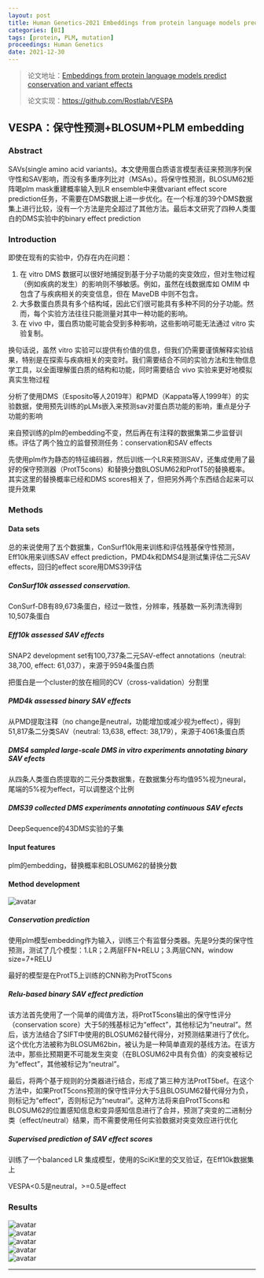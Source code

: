 ```yaml
---
layout: post
title: Human Genetics-2021 Embeddings from protein language models predict conservation and variant effects
categories: [BI]
tags: [protein, PLM, mutation]
proceedings: Human Genetics
date: 2021-12-30
---
```


> 论文地址：[Embeddings from protein language models predict conservation and variant effects](https://link.springer.com/10.1007/s00439-021-02411-y)
>
> 论文实现：<https://github.com/Rostlab/VESPA>

## VESPA：保守性预测+BLOSUM+PLM embedding

### Abstract

SAVs(single amino acid variants)。本文使用蛋白质语言模型表征来预测序列保守性和SAV影响，而没有多重序列比对（MSAs）。将保守性预测，BLOSUM62矩阵喝plm mask重建概率输入到LR ensemble中来做variant effect score prediction任务，不需要在DMS数据上进一步优化。在一个标准的39个DMS数据集上进行比较，没有一个方法是完全超过了其他方法。最后本文研究了四种人类蛋白的DMS实验中的binary effect prediction

### Introduction

即使在现有的实验中，仍存在内在问题：

1.  在 vitro DMS 数据可以很好地捕捉到基于分子功能的突变效应，但对生物过程（例如疾病的发生）的影响则不够敏感。例如，虽然在线数据库如 OMIM 中包含了与疾病相关的突变信息，但在 MaveDB 中则不包含。
2.  大多数蛋白质具有多个结构域，因此它们很可能具有多种不同的分子功能。然而，每个实验方法往往只能测量对其中一种功能的影响。
3.  在 vivo 中，蛋白质功能可能会受到多种影响，这些影响可能无法通过 vitro 实验复制。

换句话说，虽然 vitro 实验可以提供有价值的信息，但我们仍需要谨慎解释实验结果，特别是在探索与疾病相关的突变时。我们需要结合不同的实验方法和生物信息学工具，以全面理解蛋白质的结构和功能，同时需要结合 vivo 实验来更好地模拟真实生物过程

分析了使用DMS（Esposito等人2019年）和PMD（Kappata等人1999年）的实验数据，使用预先训练的pLMs嵌入来预测sav对蛋白质功能的影响，重点是分子功能的影响

来自预训练的plm的embedding不变，然后再在有注释的数据集第二步监督训练。评估了两个独立的监督预测任务：conservation和SAV effects

先使用plm作为静态的特征编码器，然后训练一个LR来预测SAV，还集成使用了最好的保守预测器（ProtT5cons）和替换分数BLOSUM62和ProtT5的替换概率。其实这里的替换概率已经和DMS scores相关了，但把另外两个东西结合起来可以提升效果

### Methods

#### Data sets

总的来说使用了五个数据集，ConSurf10k用来训练和评估残基保守性预测，Eff10k用来训练SAV effect prediction，PMD4k和DMS4是测试集评估二元SAV effects，回归的effect score用DMS39评估

##### *ConSurf10k* assessed conservation.

ConSurf-DB有89,673条蛋白，经过一致性，分辨率，残基数一系列清洗得到10,507条蛋白

##### *Eff10k* assessed SAV effects

SNAP2 development set有100,737条二元SAV-effect annotations（neutral: 38,700, effect: 61,037），来源于9594条蛋白质

把蛋白是一个cluster的放在相同的CV（cross-validation）分割里

##### *PMD4k* assessed binary SAV effects

从PMD提取注释（no change是neutral，功能增加或减少视为effect），得到51,817条二分类SAV（neutral: 13,638, effect: 38,179），来源于4061条蛋白质

##### *DMS4* sampled large-scale DMS in vitro experiments  annotating binary SAV efects

从四条人类蛋白质提取的二元分类数据集，在数据集分布均值95%视为neural，尾端的5%视为effect，可以调整这个比例

##### *DMS39* collected DMS experiments annotating continuous SAV efects

DeepSequence的43DMS实验的子集

#### Input features

plm的embedding，替换概率和BLOSUM62的替换分数

#### Method development

<div style><img src="https://blog-img-1259433191.cos.ap-shanghai.myqcloud.com/VESPA/fig1.png" alt="avatar" style /></div>

##### Conservation prediction

使用plm模型embedding作为输入，训练三个有监督分类器。先是9分类的保守性预测，测试了几个模型：1.LR；2.两层FFN+RELU；3.两层CNN，window size=7+RELU

最好的模型是在ProtT5上训练的CNN称为ProtT5cons

##### Relu-based binary SAV effect prediction

该方法首先使用了一个简单的阈值方法，将ProtT5cons输出的保守性评分（conservation score）大于5的残基标记为“effect”，其他标记为“neutral”。然后，该方法结合了SIFT中使用的BLOSUM62替代得分，对预测结果进行了优化。这个优化方法被称为BLOSUM62bin，被认为是一种简单直观的基线方法。在该方法中，那些比预期更不可能发生突变（在BLOSUM62中具有负值）的突变被标记为“effect”，其他被标记为“neutral”。

最后，将两个基于规则的分类器进行结合，形成了第三种方法ProtT5bef。在这个方法中，如果ProtT5cons预测的保守性评分大于5且BLOSUM62替代得分为负，则标记为“effect”，否则标记为“neutral”。这种方法将来自ProtT5cons和BLOSUM62的位置感知信息和变异感知信息进行了合并，预测了突变的二进制分类（effect/neutral）结果，而不需要使用任何实验数据对突变效应进行优化

##### Supervised prediction of SAV effect scores

训练了一个balanced LR 集成模型，使用的SciKit里的交叉验证，在Eff10k数据集上

VESPA<0.5是neutral，>=0.5是effect

### Results

<div style><img src="https://blog-img-1259433191.cos.ap-shanghai.myqcloud.com/VESPA/fig3.png" alt="avatar" style /></div>

<div style><img src="https://blog-img-1259433191.cos.ap-shanghai.myqcloud.com/VESPA/fig4.png" alt="avatar" style /></div>

<div style><img src="https://blog-img-1259433191.cos.ap-shanghai.myqcloud.com/VESPA/tab1.png" alt="avatar" style /></div>

<div style><img src="https://blog-img-1259433191.cos.ap-shanghai.myqcloud.com/VESPA/fig5.png" alt="avatar" style /></div>

<div style><img src="https://blog-img-1259433191.cos.ap-shanghai.myqcloud.com/VESPA/fig6.png" alt="avatar" style /></div>

<hr align="left" color="#987cb9" size="1">

